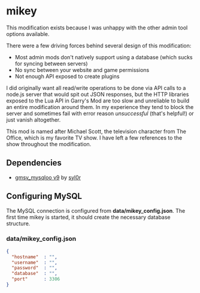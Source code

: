 # mikey
This modification exists because I was unhappy with the other admin tool options available.

There were a few driving forces behind several design of this modification:
* Most admin mods don't natively support using a database (which sucks for syncing between servers)
* No sync between your website and game permissions
* Not enough API exposed to create plugins

I did originally want all read/write operations to be done via API calls to a node.js server that would spit out JSON responses, but the HTTP libraries exposed to the Lua API in Garry's Mod are too slow and unreliable to build an entire modification around them. In my experience they tend to block the server and sometimes fail with error reason *unsuccessful* (that's helpful!) or just vanish altogether. 

This mod is named after Michael Scott, the television character from The Office, which is my favorite TV show. I have left a few references to the show throughout the modification.

## Dependencies
* [gmsv_mysqloo v9](https://facepunch.com/showthread.php?t=1515853) by [syl0r](https://facepunch.com/member.php?u=475644)

## Configuring MySQL
The MySQL connection is configured from **data/mikey_config.json**. The first time mikey is started, it should create the necessary database structure.

### data/mikey_config.json

````json
{
  "hostname"  : "",
  "username"  : "",
  "password"  : "",
  "database"  : "",
  "port"      : 3306
}
````
